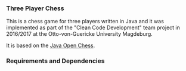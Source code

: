 ### Three Player Chess ###

This is a chess game for three players written in Java and it was implemented as part of the "Clean Code Development" team project in 2016/2017 at the Otto-von-Guericke University Magdeburg.

It is based on the [Java Open Chess](http://javaopenchess.blogspot.de/).

### Requirements and Dependencies ###